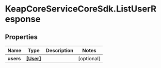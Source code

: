 # KeapCoreServiceCoreSdk.ListUserResponse

## Properties

Name | Type | Description | Notes
------------ | ------------- | ------------- | -------------
**users** | [**[User]**](User.md) |  | [optional] 


